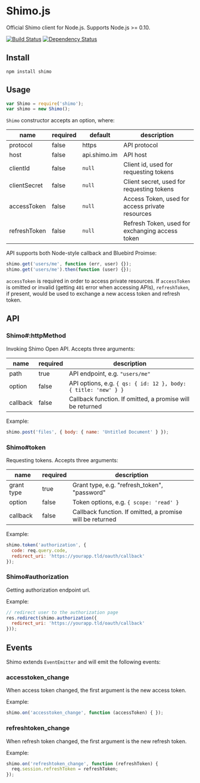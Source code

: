 # Shimo.js
Official Shimo client for Node.js. Supports Node.js >= 0.10.

[![Build Status](https://travis-ci.org/shimohq/shimo.js.svg?branch=master)](https://travis-ci.org/shimohq/shimo.js)
[![Dependency Status](https://david-dm.org/shimohq/shimo.js.svg)](https://david-dm.org/shimohq/shimo.js)

## Install

```shell
npm install shimo
```

## Usage

```javascript
var Shimo = require('shimo');
var shimo = new Shimo();
```

`Shimo` constructor accepts an option, where:

| name         | required | default      | description                                     |
|--------------|----------|--------------|-------------------------------------------------|
| protocol     | false    | https        | API protocol                                    |
| host         | false    | api.shimo.im | API host                                        |
| clientId     | false    | `null`       | Client id, used for requesting tokens           |
| clientSecret | false    | `null`       | Client secret, used for requesting tokens       |
| accessToken  | false    | `null`       | Access Token, used for access private resources |
| refreshToken | false    | `null`       | Refresh Token, used for exchanging access token |

API supports both Node-style callback and Bluebird Proimse:

```javascript
shimo.get('users/me', function (err, user) {});
shimo.get('users/me').then(function (user) {});
```

`accessToken` is required in order to access private resources. If `accessToken` is omitted or invalid (getting `401` error when accessing APIs), `refreshToken`, if present, would be used to exchange a new access token and refresh token.

## API

### Shimo#:httpMethod

Invoking Shimo Open API. Accepts three arguments:

| name     | required | description                                                    |
|----------|----------|----------------------------------------------------------------|
| path     | true     | API endpoint, e.g. `"users/me"`                                |
| option   | false    | API options, e.g. `{ qs: { id: 12 }, body: { title: 'new' } }` |
| callback | false    | Callback function. If omitted, a promise will be returned      |

Example:

```javascript
shimo.post('files', { body: { name: 'Untitled Document' } });
```

### Shimo#token

Requesting tokens. Accepts three arguments:

| name       | required | description                                               |
|------------|----------|-----------------------------------------------------------|
| grant type | true     | Grant type, e.g. "refresh_token", "password"              |
| option     | false    | Token options, e.g. `{ scope: 'read' }`                   |
| callback   | false    | Callback function. If omitted, a promise will be returned |

Example:

```javascript
shimo.token('authorization', {
  code: req.query.code,
  redirect_uri: 'https://yourapp.tld/oauth/callback'
});
```

### Shimo#authorization

Getting authorization endpoint url.

Example:

```javascript
// redirect user to the authorization page
res.redirect(shimo.authorization({
  redirect_uri: 'https://yourapp.tld/oauth/callback'
}));
```

## Events

Shimo extends `EventEmitter` and will emit the following events:

### accesstoken_change

When access token changed, the first argument is the new access token.

Example:
```javascript
shimo.on('accesstoken_change', function (accessToken) { });
```

### refreshtoken_change

When refresh token changed, the first argument is the new refresh token.

Example:
```javascript
shimo.on('refreshtoken_change', function (refreshToken) {
  req.session.refreshToken = refreshToken;
});
```
